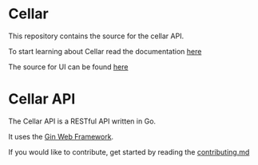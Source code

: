 # Cellar

This repository contains the source for the cellar API.

To start learning about Cellar read the documentation [here][cellar-docs]

The source for UI can be found [here][ui]


# Cellar API

The Cellar API is a RESTful API written in Go.

It uses the [Gin Web Framework][gin].

If you would like to contribute, get started by reading the [contributing.md][contributing]



[cellar-docs]: https://cellar-app.gitlab.io
[contributing]: CONTRIBUTING.md
[gin]: https://github.com/gin-gonic/gin
[redis]: https://redis.io/
[ui]: https://gitlab.com/auroq/cellar/cellar-ui
[vault]: https://www.vaultproject.io/

